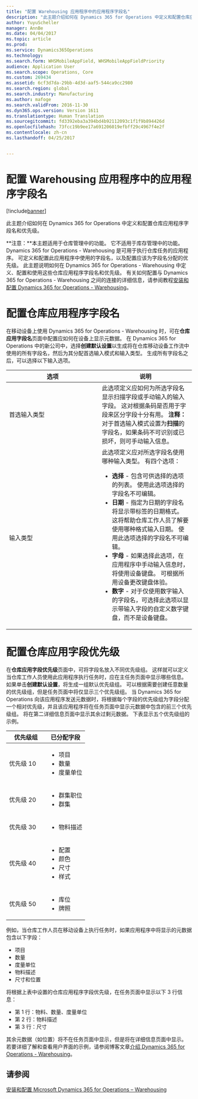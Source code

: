 ```yaml
---
title: "配置 Warehousing 应用程序中的应用程序字段名"
description: "此主题介绍如何在 Dynamics 365 for Operations 中定义和配置仓库应用程序字段名和优先级。"
author: YuyuScheller
manager: AnnBe
ms.date: 04/04/2017
ms.topic: article
ms.prod: 
ms.service: Dynamics365Operations
ms.technology: 
ms.search.form: WHSMobileAppField, WHSMobileAppFieldPriority
audience: Application User
ms.search.scope: Operations, Core
ms.custom: 269434
ms.assetid: 6cf3d7da-29bb-4d3d-aaf5-544ca9cc2980
ms.search.region: global
ms.search.industry: Manufacturing
ms.author: mafoge
ms.search.validFrom: 2016-11-30
ms.dyn365.ops.version: Version 1611
ms.translationtype: Human Translation
ms.sourcegitcommit: fd3392eba3a394bd4b92112093c1f1f9b894426d
ms.openlocfilehash: 73fcc19b9ee17a691206019efbff29c4967f4e2f
ms.contentlocale: zh-cn
ms.lasthandoff: 04/25/2017


---
```


# <a name="configure-app-field-names-in-warehousing-app"></a>配置 Warehousing 应用程序中的应用程序字段名

[!include[banner](../includes/banner.md)]


此主题介绍如何在 Dynamics 365 for Operations 中定义和配置仓库应用程序字段名和优先级。 

**注意：**本主题适用于仓库管理中的功能。 它不适用于库存管理中的功能。 Dynamics 365 for Operations - Warehousing 是可用于执行仓库任务的应用程序。 可定义和配置此应用程序中使用的字段名，以及配置应该为字段名分配的优先级。 此主题说明如何在 Dynamics 365 for Operations - Warehousing 中定义、配置和使用这些仓库应用程序字段名和优先级。 有关如何配置与 Dynamics 365 for Operations - Warehousing 之间的连接的详细信息，请参阅教程[安装和配置 Dynamics 365 for Operations - Warehousing](install-configure-warehousing-app.md)。

<a name="configure-warehouse-app-field-names"></a>配置仓库应用程序字段名
===================================

在移动设备上使用 Dynamics 365 for Operations - Warehousing 时，可在**仓库应用字段名**页面中配置应如何在设备上显示元数据。 在 Dynamics 365 for Operations 中的新公司中，选择**创建默认设置**以生成将在仓库移动设备工作流中使用的所有字段名，然后为其分配首选输入模式和输入类型。 生成所有字段名之后，可以选择以下输入选项。

<table>
<colgroup>
<col width="50%" />
<col width="50%" />
</colgroup>
<thead>
<tr class="header">
<th>选项</th>
<th>说明</th>
</tr>
</thead>
<tbody>
<tr class="odd">
<td>首选输入类型</td>
<td>此选项定义应如何为所选字段名显示扫描字段或手动输入的输入字段。 这对根据条码是否用于字段来区分字段十分有用。 <strong>注释：</strong>对于首选输入模式设置为<strong>扫描</strong>的字段名，如果条码不可识别或已损坏，则可手动输入信息。</td>
</tr>
<tr class="even">
<td>输入类型</td>
<td>此选项定义应对所选字段名使用哪种输入类型。 有四个选项：
<ul>
<li><strong>选择</strong> - 包含可供选择的选项的列表。 使用此选项选择的字段名不可编辑。</li>
<li><strong>日期</strong> - 指定为日期的字段名将显示带标签的日期格式。 这将帮助仓库工作人员了解要使用哪种格式输入日期。 使用此选项选择的字段名不可编辑。</li>
<li><strong>字母</strong> - 如果选择此选项，在应用程序中手动输入信息时，将使用设备键盘。 可根据所用设备更改键盘体验。</li>
<li><strong>数字</strong> - 对于仅使用数字输入的字段名，可选择此选项以显示带输入字段的自定义数字键盘，而不是设备键盘。</li>
</ul></td>
</tr>
</tbody>
</table>

<a name="configure-warehouse-app-field-priority"></a>配置仓库应用字段优先级
======================================

在**仓库应用字段优先级**页面中，可将字段名放入不同优先级组。 这样就可以定义当仓库工作人员使用此应用程序执行任务时，应在主任务页面中显示哪些信息。 如果单击**创建默认设置**，将生成一组默认优先级组。 可以根据需要创建任意数量的优先级组，但是任务页面中将仅显示三个优先级组。 当 Dynamics 365 for Operations 向该应用程序发送元数据时，将根据每个字段的优先级组为字段分配一个相对优先级，并且该应用程序将在任务页面中显示元数据中包含的前三个优先级组。 将在第二详细信息页面中显示其余过剩元数据。 下表显示五个优先级组的示例。

<table>
<colgroup>
<col width="50%" />
<col width="50%" />
</colgroup>
<thead>
<tr class="header">
<th>优先级组</th>
<th>已分配字段</th>
</tr>
</thead>
<tbody>
<tr class="odd">
<td> 优先级 10</td>
<td><ul>
<li>项目</li>
<li>数量</li>
<li>度量单位</li>
</ul></td>
</tr>
<tr class="even">
<td> 优先级 20</td>
<td><ul>
<li>群集职位</li>
<li>群集</li>
</ul></td>
</tr>
<tr class="odd">
<td> 优先级 30</td>
<td><ul>
<li>物料描述</li>
</ul></td>
</tr>
<tr class="even">
<td> 优先级 40</td>
<td><ul>
<li>配置</li>
<li>颜色</li>
<li>尺寸</li>
<li>样式</li>
</ul></td>
</tr>
<tr class="odd">
<td> 优先级 50</td>
<td><ul>
<li>库位</li>
<li>牌照</li>
</ul></td>
</tr>
</tbody>
</table>

例如，当仓库工作人员在移动设备上执行任务时，如果应用程序中将显示的元数据包含以下字段：

-   项目
-   数量
-   度量单位
-   物料描述
-   尺寸和位置

将根据上表中设置的仓库应用程序字段优先级，在任务页面中显示以下 3 行信息：

-   第 1 行：物料、数量、度量单位
-   第 2 行：物料描述
-   第 3 行：尺寸

其余元数据（如位置）将不在任务页面中显示，但是将在详细信息页面中显示。 若要详细了解和查看用户界面的示例，请参阅博客文章[介绍 Dynamics 365 for Operations - Warehousing](https://blogs.msdn.microsoft.com/dynamicsaxscm/2017/01/20/announcing-dynamics-365-for-operations-warehousing/)。

<a name="see-also"></a>请参阅
--------

[安装和配置 Microsoft Dynamics 365 for Operations – Warehousing](install-configure-warehousing-app.md)




